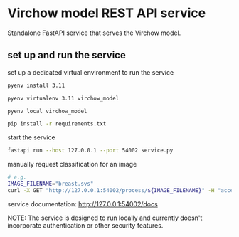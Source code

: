 # Virchow model REST API service

Standalone FastAPI service that serves the Virchow model.


## set up and run the service

set up a dedicated virtual environment to run the service
```bash
pyenv install 3.11

pyenv virtualenv 3.11 virchow_model

pyenv local virchow_model

pip install -r requirements.txt
```

start the service
```bash
fastapi run --host 127.0.0.1 --port 54002 service.py
```


manually request classification for an image
```bash
# e.g.
IMAGE_FILENAME="breast.svs"
curl -X GET "http://127.0.0.1:54002/process/${IMAGE_FILENAME}" -H "accept: application/json"
```

service documentation:
http://127.0.0.1:54002/docs

NOTE: The service is designed to run locally and currently doesn't incorporate authentication or other security features.
